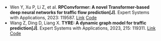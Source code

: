 * Wen Y, Xu P, Li Z, et al. <b>RPConvformer: A novel Transformer-based deep neural networks for traffic flow prediction[J]</b>. Expert Systems with Applications, 2023: 119587. [Link](https://www.sciencedirect.com/science/article/pii/S095741742300088X) [Code](https://github.com/YanJieWen/RPConvformer)
* Wang Z, Ding D, Liang X. <b>TYRE: A dynamic graph model for traffic prediction[J]</b>. Expert Systems with Applications, 2023, 215: 119311. [Link](https://www.sciencedirect.com/science/article/pii/S0957417422023296) [Code](https://github.com/wzhtxy/Traffic-dYnamic-gRaph-modEl)
